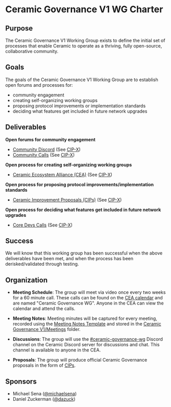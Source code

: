 # Ceramic Governance V1 WG Charter


## Purpose

The Ceramic Governance V1 Working Group exists to define the initial set of processes that enable Ceramic to operate as a thriving, fully open-source, collaborative community.


## Goals

The goals of the Ceramic Governance V1 Working Group are to establish open forums and processes for:

- community engagement
- creating self-organizing working groups
- proposing protocol improvements or implementation standards
- deciding what features get included in future network upgrades


## Deliverables

**Open forums for community engagement**

- [Community Discord](https://discord.gg/6VRZpGP) (See [CIP-X]())
- [Community Calls]() (See [CIP-X]())

**Open process for creating self-organizing working groups**

- [Ceramic Ecosystem Alliance (CEA)](http://github.com/ceramicnetwork/CEA) (See [CIP-X]())

**Open process for proposing protocol improvements/implementation standards**

- [Ceramic Improvement Proposals (CIPs)](http://github.com/ceramicnetwork/CIP) (See [CIP-X]())

**Open process for deciding what features get included in future network upgrades**

- [Core Devs Calls]() (See [CIP-X]())


## Success

We will know that this working group has been successful when the above deliverables have been met, and when the process has been derisked/validated through testing.


## Organization

- **Meeting Schedule**: The group will meet via video once every two weeks for a 60 minute call. These calls can be found on the [CEA calendar]() and are named "Ceramic Governance WG". Anyone in the CEA can view the calendar and attend the calls.

- **Meeting Notes**: Meeting minutes will be captured for every meeting, recorded using the [Meeting Notes Template](templates/meeting-notes-template.md) and stored in the [Ceramic Governance V1/Meetings](working-groups/ceramic-governance/meetings) folder.

- **Discussions**: The group will use the [#ceramic-governance-wg](https://discord.gg/s5TfHct) Discord channel on the Ceramic Discord server for discussions and chat. This channel is available to anyone in the CEA.

- **Proposals**: The group will produce official Ceramic Governance proposals in the form of [CIPs](http://github.com/ceramicnetwork/cip).


## Sponsors

- Michael Sena ([@michaelsena](http://github.com/michaelsena))
- Daniel Zuckerman ([@dazuck](http://github.com/dazuck))
